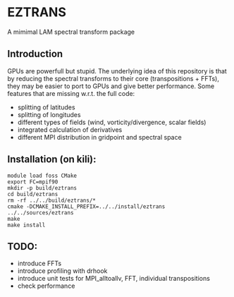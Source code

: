 # EZTRANS

A mimimal LAM spectral transform package

## Introduction

GPUs are powerfull but stupid. The underlying idea of this repository is that by reducing the spectral transforms to their core (transpositions + FFTs), they may be easier to port to GPUs and give better performance. Some features that are missing w.r.t. the full code:
* splitting of latitudes
* splitting of longitudes
* different types of fields (wind, vorticity/divergence, scalar fields)
* integrated calculation of derivatives
* different MPI distribution in gridpoint and spectral space


## Installation (on kili):

```
module load foss CMake
export FC=mpif90
mkdir -p build/eztrans
cd build/eztrans
rm -rf ../../build/eztrans/*
cmake -DCMAKE_INSTALL_PREFIX=../../install/eztrans ../../sources/eztrans
make
make install
```

## TODO:
* introduce FFTs
* introduce profiling with drhook
* introduce unit tests for MPI_alltoallv, FFT, individual transpositions
* check performance
